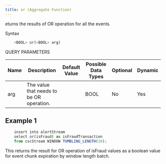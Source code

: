 ```yaml
---
title: or (Aggregate Function)
---
```


eturns the results of OR operation for all the events.

Syntax

```js
    <BOOL> or(<BOOL> arg)
```

QUERY PARAMETERS

| Name | Description                              | Default Value | Possible Data Types | Optional | Dynamic |
|------|------------------------------------------|---------------|---------------------|----------|---------|
| arg  | The value that needs to be OR operation. |               | BOOL                | No       | Yes     |

## Example 1

```js
    insert into alertStream
    select or(isFraud) as isFraudTransaction
    from cscStream WINDOW TUMBLING_LENGTH(10);
```

This returns the result for OR operation of isFraud values as a boolean value for event chunk expiration by window length batch.